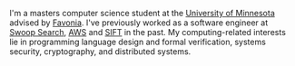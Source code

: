 I'm a masters computer science student at the [University of Minnesota][1]
advised by [Favonia]. I've previously worked as a software engineer at [Swoop
Search], [AWS] and [SIFT] in the past. My computing-related interests lie in
programming language design and formal verification, systems security,
cryptography, and distributed systems.

[1]: https://twin-cities.umn.edu/
[Swoop Search]: https://swoopsrch.com/
[aws]: https://aws.amazon.com/
[sift]: https://www.sift.net/
[favonia]: https://favonia.org/
